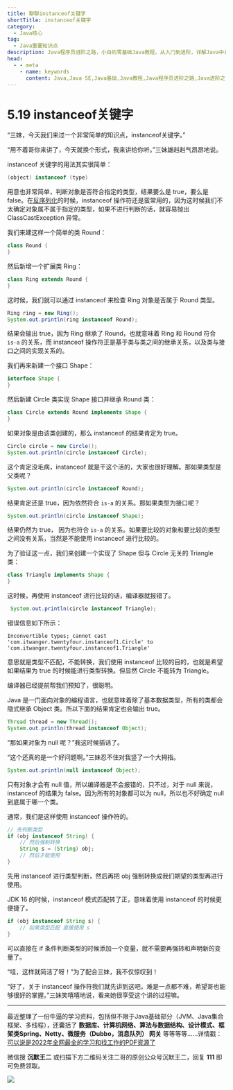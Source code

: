 ```yaml
---
title: 聊聊instanceof关键字
shortTitle: instanceof关键字
category:
  - Java核心
tag:
  - Java重要知识点
description: Java程序员进阶之路，小白的零基础Java教程，从入门到进阶，详解Java中instanceof关键字的用法
head:
  - - meta
    - name: keywords
      content: Java,Java SE,Java基础,Java教程,Java程序员进阶之路,Java进阶之路,Java入门,教程,java,instanceof,java instanceof
---
```


# 5.19 instanceof关键字

“三妹，今天我们来过一个非常简单的知识点，instanceof关键字。”

“用不着哥你来讲了，今天就换个形式，我来讲给你听。”三妹雄赳赳气昂昂地说。

instanceof 关键字的用法其实很简单：

```java
(object) instanceof (type)
```

用意也非常简单，判断对象是否符合指定的类型，结果要么是 true，要么是 false。在[反序列化](https://tobebetterjavaer.com/io/serialize.html)的时候，instanceof 操作符还是蛮常用的，因为这时候我们不太确定对象属不属于指定的类型，如果不进行判断的话，就容易抛出 ClassCastException 异常。

我们来建这样一个简单的类 Round：

```java
class Round {
}
```

然后新增一个扩展类 Ring：

```java
class Ring extends Round {
}
```

这时候，我们就可以通过 instanceof 来检查 Ring 对象是否属于 Round 类型。

```java
Ring ring = new Ring();
System.out.println(ring instanceof Round);
```

结果会输出 true，因为 Ring 继承了 Round，也就意味着 Ring 和 Round 符合 ` is-a` 的关系，而 instanceof 操作符正是基于类与类之间的继承关系，以及类与接口之间的实现关系的。

我们再来新建一个接口 Shape：

```java
interface Shape {
}
```

然后新建 Circle 类实现 Shape 接口并继承 Round 类：

```java
class Circle extends Round implements Shape {
}
```

如果对象是由该类创建的，那么 instanceof 的结果肯定为 true。

```java
Circle circle = new Circle();
System.out.println(circle instanceof Circle);
```

这个肯定没毛病，instanceof 就是干这个活的，大家也很好理解。那如果类型是父类呢？

```java
System.out.println(circle instanceof Round);
```

结果肯定还是 true，因为依然符合 `is-a` 的关系。那如果类型为接口呢？

```java
System.out.println(circle instanceof Shape);
```

结果仍然为 true， 因为也符合 `is-a` 的关系。如果要比较的对象和要比较的类型之间没有关系，当然是不能使用 instanceof 进行比较的。

为了验证这一点，我们来创建一个实现了 Shape 但与 Circle 无关的 Triangle 类：

``` java
class Triangle implements Shape {
}
```

这时候，再使用 instanceof 进行比较的话，编译器就报错了。

```java
 System.out.println(circle instanceof Triangle);
```

错误信息如下所示：

```
Inconvertible types; cannot cast 'com.itwanger.twentyfour.instanceof1.Circle' to 'com.itwanger.twentyfour.instanceof1.Triangle'
```

意思就是类型不匹配，不能转换，我们使用 instanceof 比较的目的，也就是希望如果结果为 true 的时候能进行类型转换。但显然 Circle 不能转为 Triangle。

编译器已经提前帮我们预知了，很聪明。

Java 是一门面向对象的编程语言，也就意味着除了基本数据类型，所有的类都会隐式继承 Object 类。所以下面的结果肯定也会输出 true。

```java
Thread thread = new Thread();
System.out.println(thread instanceof Object);
```

“那如果对象为 null 呢？”我这时候插话了。

“这个还真的是一个好问题啊。”三妹忍不住对我竖了一个大拇指。

```java
System.out.println(null instanceof Object);
```

只有对象才会有 null 值，所以编译器是不会报错的，只不过，对于 null 来说，instanceof 的结果为 false。因为所有的对象都可以为 null，所以也不好确定 null 到底属于哪一个类。

通常，我们是这样使用 instanceof 操作符的。

```java
// 先判断类型
if (obj instanceof String) {
    // 然后强制转换
    String s = (String) obj;
    // 然后才能使用
}
```

先用 instanceof 进行类型判断，然后再把 obj 强制转换成我们期望的类型再进行使用。

JDK 16 的时候，instanceof 模式匹配转了正，意味着使用 instanceof 的时候更便捷了。

```java
if (obj instanceof String s) {
    // 如果类型匹配 直接使用 s
}
```

可以直接在 if 条件判断类型的时候添加一个变量，就不需要再强转和声明新的变量了。

“哇，这样就简洁了呀！”为了配合三妹，我不仅惊叹到！

“好了，关于 instanceof 操作符我们就先讲到这吧，难是一点都不难，希望哥也能够很好的掌握。”三妹笑嘻嘻地说，看来她很享受这个讲的过程嘛。


----

最近整理了一份牛逼的学习资料，包括但不限于Java基础部分（JVM、Java集合框架、多线程），还囊括了 **数据库、计算机网络、算法与数据结构、设计模式、框架类Spring、Netty、微服务（Dubbo，消息队列） 网关** 等等等等……详情戳：[可以说是2022年全网最全的学习和找工作的PDF资源了](https://tobebetterjavaer.com/pdf/programmer-111.html)

微信搜 **沉默王二** 或扫描下方二维码关注二哥的原创公众号沉默王二，回复 **111** 即可免费领取。

![](https://cdn.tobebetterjavaer.com/tobebetterjavaer/images/gongzhonghao.png)